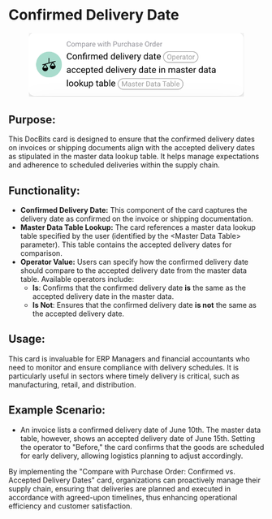 # Confirmed Delivery Date

<figure><img src="../../../../.gitbook/assets/image (8) (1).png" alt=""><figcaption></figcaption></figure>

## **Purpose:**

This DocBits card is designed to ensure that the confirmed delivery dates on invoices or shipping documents align with the accepted delivery dates as stipulated in the master data lookup table. It helps manage expectations and adherence to scheduled deliveries within the supply chain.

## **Functionality:**

* **Confirmed Delivery Date:** This component of the card captures the delivery date as confirmed on the invoice or shipping documentation.
* **Master Data Table Lookup:** The card references a master data lookup table specified by the user (identified by the \<Master Data Table> parameter). This table contains the accepted delivery dates for comparison.
* **Operator Value:** Users can specify how the confirmed delivery date should compare to the accepted delivery date from the master data table. Available operators include:
  * **Is**: Confirms that the confirmed delivery date **is** the same as the accepted delivery date in the master data.
  * **Is Not**: Ensures that the confirmed delivery date **is not** the same as the accepted delivery date.

## **Usage:**&#x20;

This card is invaluable for ERP Managers and financial accountants who need to monitor and ensure compliance with delivery schedules. It is particularly useful in sectors where timely delivery is critical, such as manufacturing, retail, and distribution.

## Example Scenario:

* An invoice lists a confirmed delivery date of June 10th. The master data table, however, shows an accepted delivery date of June 15th. Setting the operator to "Before," the card confirms that the goods are scheduled for early delivery, allowing logistics planning to adjust accordingly.

By implementing the "Compare with Purchase Order: Confirmed vs. Accepted Delivery Dates" card, organizations can proactively manage their supply chain, ensuring that deliveries are planned and executed in accordance with agreed-upon timelines, thus enhancing operational efficiency and customer satisfaction.
